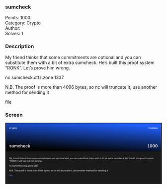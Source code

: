 ### sumcheck

Points: 1000 \
Category: Crypto \
Author: \
Solves: 1

### Description

My friend thinks that some commitments are optional and you can substitute them with a bit of extra sumcheck. He’s built this proof system “RONK”. Let’s prove him wrong.

nc sumcheck.ctfz.zone 1337

N.B. The proof is more than 4096 bytes, so nc will truncate it, use another method for sending it

file


### Screen

![](img/task.png)